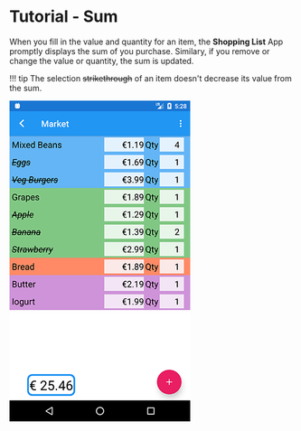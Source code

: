# Tutorial - Sum

When you fill in the value and quantity for an item, the **Shopping List** App promptly displays the sum of you purchase. Similary, if you remove or change the value or quantity, the sum is updated.

!!! tip
	The selection ~~strikethrough~~ of an item doesn't decrease its value from the sum.

![](/images/sum_01.png)
